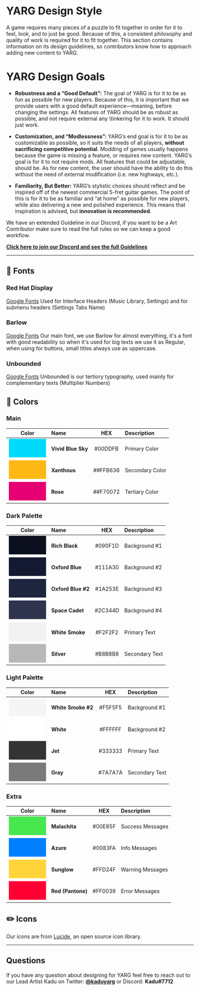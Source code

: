 # YARG Design Style
A game requires many pieces of a puzzle to fit together in order for it to feel, look, and to just be good. Because of this, a consistent philosophy and quality of work is required for it to fit together. This section contains information on its design guidelines, so contributors know how to approach adding new content to YARG.

# YARG Design Goals
* **Robustness and a “Good Default”:** The goal of YARG is for it to be as fun as possible for new players. Because of this, it is important that we provide users with a good default experience—meaning, before changing the settings. All features of YARG should be as robust as possible, and not require external any \tinkering for it to work. It should just work.

* **Customization, and “Modlessness”:** YARG’s end goal is for it to be as customizable as possible, so it suits the needs of all players, **without sacrificing competitive potential**. Modding of games usually happens because the game is missing a feature, or requires new content. YARG’s goal is for it to not require mods. All features that could be adjustable, should be. As for new content, the user should have the ability to do this without the need of external modification (i.e. new highways, etc.).

* **Familiarity, But Better:** YARG’s stylistic choices should reflect and be inspired off of the newest commercial 5-fret guitar games. The point of this is for it to be as familiar and “at home” as possible for new players, while also delivering a new and polished experience. This means that inspiration is advised, but **innovation is recommended**.

We have an extended Guideline in our Discord, if you want to be a Art Contributor make sure to read the full rules so we can keep a good workflow.

**[Click here to join our Discord and see the full Guidelines](https://discord.com/channels/1086048856678084609/1101237559658561627/1101238054104092714)**

---

## 📖 Fonts

### Red Hat Display
[Google Fonts](https://fonts.google.com/specimen/Red+Hat+Display?query=red+hat)
Used for Interface Headers (Music Library, Settings) and for submenu headers (Settings Tabs Name)

### Barlow
[Google Fonts](https://fonts.google.com/specimen/Barlow)
Our main font, we use Barlow for almost everything, it's a font with good readability so when it's used for big texts we use it as Regular, when using for buttons, small titles always use as uppercase.

### Unbounded
[Google Fonts](https://fonts.google.com/specimen/Unbounded)
Unbounded is our tertiory typography, used mainly for complementary texts (Multiplier Numbers)

## 🎨 Colors

### Main
|Color|Name|HEX|Description|
| :-: | :- | :-: | :- |
| <img src="Images/Design/color-primary.png" width="100%" alt="Primary Color"> | **Vivid Blue Sky** | #00DDFB | Primary Color |
| <img src="Images/Design/color-secondary.png" width="100%" alt="Secondary Color"> | **Xanthous** | ##FFB636 | Secondary Color |
| <img src="Images/Design/color-tertiary.png" width="100%" alt="Tertiary Color"> | **Rose** | ##F70072 | Tertiary Color |

### Dark Palette
|Color|Name|HEX|Description|
| :-: | :- | :-: | :- |
| <img src="Images/Design/color-dark-1.png" width="100%" alt="Primary Color"> | **Rich Black** | #090F1D | Background #1 |
| <img src="Images/Design/color-dark-2.png" width="100%" alt="Secondary Color"> | **Oxford Blue** | #111A30 | Background #2 |
| <img src="Images/Design/color-dark-3.png" width="100%" alt="Tertiary Color"> | **Oxford Blue #2** | #1A253E | Background #3 |
| <img src="Images/Design/color-dark-4.png" width="100%" alt="Tertiary Color"> | **Space Cadet** | #2C344D | Background #4 |
| <img src="Images/Design/color-dark-5.png" width="100%" alt="Tertiary Color"> | **White Smoke** | #F2F2F2 | Primary Text |
| <img src="Images/Design/color-dark-6.png" width="100%" alt="Tertiary Color"> | **Silver** | #B8B8B8 | Secondary Text |

### Light Palette
|Color|Name|HEX|Description|
| :-: | :- | :-: | :- |
| <img src="Images/Design/color-light-1.png" width="100%" alt="Primary Color"> | **White Smoke #2** | #F5F5F5 | Background #1 |
| <img src="Images/Design/color-light-2.png" width="100%" alt="Secondary Color"> | **White** | #FFFFFF | Background #2 |
| <img src="Images/Design/color-light-3.png" width="100%" alt="Tertiary Color"> | **Jet** | #333333 | Primary Text |
| <img src="Images/Design/color-light-4.png" width="100%" alt="Tertiary Color"> | **Gray** | #7A7A7A | Secondary Text |

### Extra
|Color|Name|HEX|Description|
| :-: | :- | :-: | :- |
| <img src="Images/Design/color-extra-success.png" width="100%" alt="Primary Color"> | **Malachita** | #00E85F | Success Messages |
| <img src="Images/Design/color-extra-information.png" width="100%" alt="Secondary Color"> | **Azure** | #0083FA | Info Messages |
| <img src="Images/Design/color-extra-warning.png" width="100%" alt="Tertiary Color"> | **Sunglow** | #FFD24F | Warning Messages |
| <img src="Images/Design/color-extra-error.png" width="100%" alt="Tertiary Color"> | **Red (Pantone)** | #FF0039 | Error Messages |

## ✏️ Icons
Our icons are from [Lucide](https://lucide.dev/), an open source icon library.

---
## Questions

If you have any question about designing for YARG feel free to reach out to our Lead Artist Kadu on Twitter: [**@kaduyarg**](https://twitter.com/kaduyarg) or Discord: **Kadu#7712**
